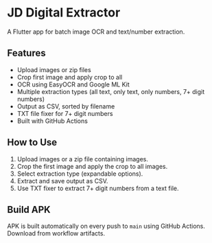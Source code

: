 # JD Digital Extractor

A Flutter app for batch image OCR and text/number extraction.

## Features
- Upload images or zip files
- Crop first image and apply crop to all
- OCR using EasyOCR and Google ML Kit
- Multiple extraction types (all text, only text, only numbers, 7+ digit numbers)
- Output as CSV, sorted by filename
- TXT file fixer for 7+ digit numbers
- Built with GitHub Actions

## How to Use
1. Upload images or a zip file containing images.
2. Crop the first image and apply the crop to all images.
3. Select extraction type (expandable options).
4. Extract and save output as CSV.
5. Use TXT fixer to extract 7+ digit numbers from a text file.

## Build APK
APK is built automatically on every push to `main` using GitHub Actions. Download from workflow artifacts.